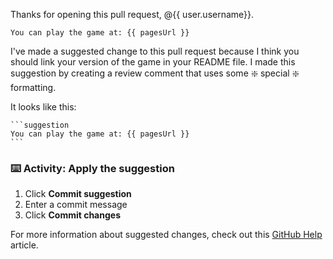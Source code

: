 Thanks for opening this pull request, @{{ user.username}}. 

```suggestion
You can play the game at: {{ pagesUrl }}
```

I've made a suggested change to this pull request because I think you should link your version of the game in your README file. I made this suggestion by creating a review comment that uses some :sparkle: special :sparkle: formatting.

It looks like this:

    ```suggestion
    You can play the game at: {{ pagesUrl }}
    ```

### :keyboard: Activity: Apply the suggestion

1. Click **Commit suggestion**
2. Enter a commit message
3. Click **Commit changes**

For more information about suggested changes, check out this [GitHub Help](https://help.github.com/articles/incorporating-feedback-in-your-pull-request) article.
